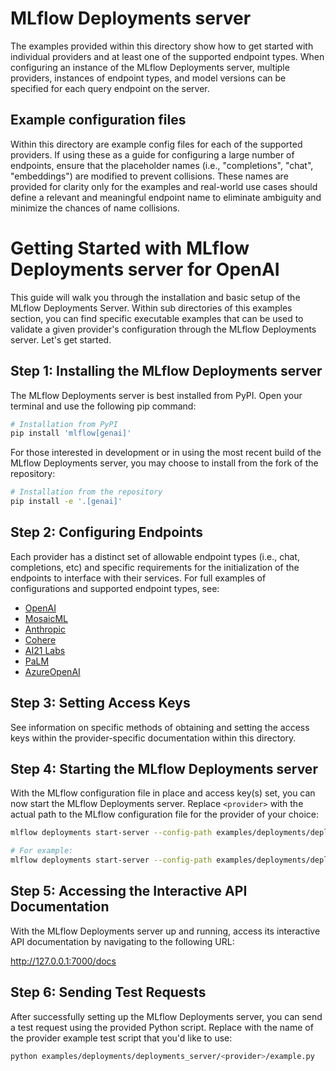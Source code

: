 # MLflow Deployments server

The examples provided within this directory show how to get started with individual providers and at least
one of the supported endpoint types. When configuring an instance of the MLflow Deployments server, multiple providers,
instances of endpoint types, and model versions can be specified for each query endpoint on the server.

## Example configuration files

Within this directory are example config files for each of the supported providers. If using these as a guide
for configuring a large number of endpoints, ensure that the placeholder names (i.e., "completions", "chat", "embeddings")
are modified to prevent collisions. These names are provided for clarity only for the examples and real-world
use cases should define a relevant and meaningful endpoint name to eliminate ambiguity and minimize the chances of name collisions.

# Getting Started with MLflow Deployments server for OpenAI

This guide will walk you through the installation and basic setup of the MLflow Deployments Server.
Within sub directories of this examples section, you can find specific executable examples
that can be used to validate a given provider's configuration through the MLflow Deployments server.
Let's get started.

## Step 1: Installing the MLflow Deployments server

The MLflow Deployments server is best installed from PyPI. Open your terminal and use the following pip command:

```sh
# Installation from PyPI
pip install 'mlflow[genai]'
```

For those interested in development or in using the most recent build of the MLflow Deployments server, you may choose to install from the fork of the repository:

```sh
# Installation from the repository
pip install -e '.[genai]'
```

## Step 2: Configuring Endpoints

Each provider has a distinct set of allowable endpoint types (i.e., chat, completions, etc) and
specific requirements for the initialization of the endpoints to interface with their services.
For full examples of configurations and supported endpoint types, see:

- [OpenAI](openai/config.yaml)
- [MosaicML](mosaicml/config.yaml)
- [Anthropic](anthropic/config.yaml)
- [Cohere](cohere/config.yaml)
- [AI21 Labs](ai21labs/config.yaml)
- [PaLM](palm/config.yaml)
- [AzureOpenAI](azure_openai/config.yaml)

## Step 3: Setting Access Keys

See information on specific methods of obtaining and setting the access keys within the provider-specific documentation within this directory.

## Step 4: Starting the MLflow Deployments server

With the MLflow configuration file in place and access key(s) set, you can now start the MLflow Deployments server.
Replace `<provider>` with the actual path to the MLflow configuration file for the provider of your choice:

```sh
mlflow deployments start-server --config-path examples/deployments/deployments_server/<provider>/config.yaml --port 7000

# For example:
mlflow deployments start-server --config-path examples/deployments/deployments_server/openai/config.yaml --port 7000
```

## Step 5: Accessing the Interactive API Documentation

With the MLflow Deployments server up and running, access its interactive API documentation by navigating to the following URL:

http://127.0.0.1:7000/docs

## Step 6: Sending Test Requests

After successfully setting up the MLflow Deployments server, you can send a test request using the provided Python script.
Replace <provider> with the name of the provider example test script that you'd like to use:

```sh
python examples/deployments/deployments_server/<provider>/example.py
```
